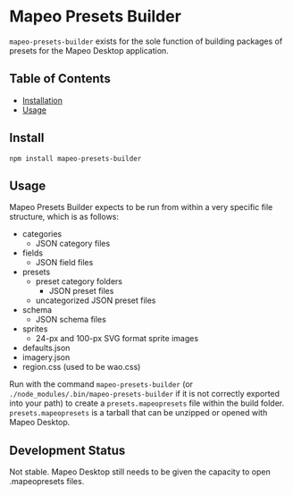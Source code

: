 # Mapeo Presets Builder

`mapeo-presets-builder` exists for the sole function of building packages of presets for the Mapeo Desktop application. 


## Table of Contents

- [Installation](#installation)
- [Usage](#usage)

## Install

```
npm install mapeo-presets-builder
```

## Usage

Mapeo Presets Builder expects to be run from within a very specific file structure, which is as follows:

* categories
  * JSON category files
* fields
  * JSON field files
* presets
  * preset category folders
     * JSON preset files
  * uncategorized JSON preset files
* schema
  * JSON schema files
* sprites
  * 24-px and 100-px SVG format sprite images
* defaults.json
* imagery.json
* region.css (used to be wao.css)

Run with the command `mapeo-presets-builder` (or `./node_modules/.bin/mapeo-presets-builder` if it is not correctly exported into your path) to create a `presets.mapeopresets` file within the build folder. `presets.mapeopresets` is a tarball that can be unzipped or opened with Mapeo Desktop.


## Development Status

Not stable. Mapeo Desktop still needs to be given the capacity to open .mapeopresets files.